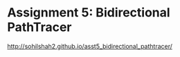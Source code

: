 # Assignment 5: Bidirectional PathTracer

http://sohilshah2.github.io/asst5_bidirectional_pathtracer/
